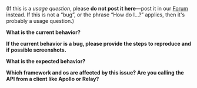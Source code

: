 (If this is a *usage question*, please **do not post it here**—post it in our [Forum](https://www.graph.cool/forum/) instead.
If this is not a “bug”, or the phrase “How do I...?” applies, then it's probably a usage question.)



**What is the current behavior?**



**If the current behavior is a bug, please provide the steps to reproduce and if possible screenshots.**



**What is the expected behavior?**



**Which framework and os are affected by this issue? Are you calling the API from a client like Apollo or Relay?**



